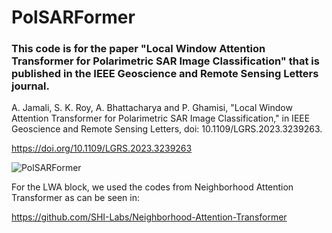 # PolSARFormer

### This code is for the paper "Local Window Attention Transformer for Polarimetric SAR Image Classification" that is published in the IEEE Geoscience and Remote Sensing Letters journal.

A. Jamali, S. K. Roy, A. Bhattacharya and P. Ghamisi, "Local Window Attention Transformer for Polarimetric SAR Image Classification," in IEEE Geoscience and Remote Sensing Letters, doi: 10.1109/LGRS.2023.3239263.

https://doi.org/10.1109/LGRS.2023.3239263

![PolSARFormer](https://user-images.githubusercontent.com/22929034/214159582-1ca62301-6e91-4bee-a36c-c35ecad2d2b6.png)

For the LWA block, we used the codes from Neighborhood Attention Transformer as can be seen in:

https://github.com/SHI-Labs/Neighborhood-Attention-Transformer
